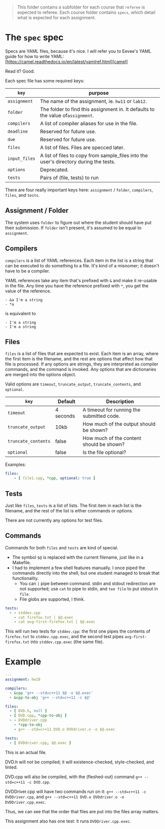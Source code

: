 > This folder contains a subfolder for each course that `referee` is expected to referee. Each course folder contains `specs`, which detail what is expected for each assignment.


# The `spec` spec

Specs are YAML files, because it's nice. I will refer you to Eevee's YAML guide for how to write YAML: [https://camel.readthedocs.io/en/latest/yamlref.html][camel]

[camel]: https://camel.readthedocs.io/en/latest/yamlref.html

Read it? Good.

Each spec file has some required keys:

`key`         | purpose
--------------|---------
`assignment`  | The name of the assignment, ie. `hw11` or `lab12`.
`folder`      | The folder to find this assignment in. It defaults to the value of`assignment`.
`compilers`   | A list of compiler aliases for use in the file.
`deadline`    | Reserved for future use.
`due`         | Reserved for future use.
`files`       | A list of files. Files are specced later.
`input_files` | A list of files to copy from sample_files into the user's directory during the tests.
`options`     | Deprecated.
`tests`       | Pairs of (file, tests) to run

There are four really important keys here: `assignment` / `folder`, `compilers`, `files`, and `tests`.

## Assignment / Folder

The system uses `folder` to figure out where the student should have put their submission. If `folder` isn't present, it's assumed to be equal to `assignment`.

## Compilers

`compilers` is a list of YAML references. Each item in the list is a string that can be executed to do something to a file. It's kind of a misnomer; it doesn't have to be a compiler.

YAML references take any item that's prefixed with `&` and make it re-usable in the file. Any time you have the reference prefixed with `*`, you get the value of the reference.

    - &a I'm a string
    - *a

is equivalent to

    - I'm a string
    - I'm a string

## Files

`files` is a list of files that are expected to exist. Each item is an array, where the first item is the filename, and the rest are options that affect how that file is processed. If any options are strings, they are interpreted as compiler commands, and the command is invoked. Any options that are dictionaries are merged into the options object.

Valid options are `timeout`, `truncate_output`, `truncate_contents`, and `optional`.

`key`               | Default   | Description
--------------------|-----------|-------------
`timeout`           | 4 seconds | A timeout for running the submitted code.
`truncate_output`   | 10kb      | How much of the output should be shown?
`truncate_contents` | false     | How much of the content should be shown?
`optional`          | false     | Is the file optional?

Examples:

```yaml
files:
    - [ file1.cpp, *cpp, optional: true ]
```


## Tests

Just like `files`, `tests` is a list of lists. The first item in each list is the filename, and the rest of the list is either commands or options.

There are not currently any options for test files.

## Commands

Commands for both `files` and `tests` are kind of special.

- The symbol `$@` is replaced with the current filename, just like in a Makefile.
- I had to implement a few shell features manually. I once piped the commands directly into the shell, but one student managed to break that functionality.
    - You can `|` pipe between command. stdin and stdout redirection are not supported; use `cat` to pipe to stdin, and `tee file` to put stdout in `file`.
    - File globs are supported, I think.

```yaml
tests:
  - - stddev.cpp
    - cat firefox.txt | $@.exec
    - cat avg-first-firefox.txt | $@.exec
```

This will run two tests for `stddev.cpp`: the first one pipes the contents of `firefox.txt` to `stddev.cpp.exec`, and the second test pipes `avg-first-firefox.txt` into `stddev.cpp.exec` (the same file).


# Example

```yaml
---
assignment: hw18

compilers:
  - &cpp 'g++ --std=c++11 $@ -o $@.exec'
  - &cpp-to-obj 'g++ --std=c++11 -c $@'

files:
  - [ DVD.h, null ]
  - [ DVD.cpp, *cpp-to-obj ]
  - - DVDdriver.cpp
    - *cpp-to-obj
    - g++ --std=c++11 DVD.o DVDdriver.o -o $@.exec

tests:
  - [ DVDdriver.cpp, $@.exec ]
```

This is an actual file.

DVD.h will not be compiled; it will existence-checked, style-checked, and linted.

DVD.cpp will also be compiled, with the (fleshed-out) command `g++ --std=c++11 -c DVD.cpp`.

DVDDriver.cpp will have two commands run on it: `g++ --std=c++11 -c DVDDriver.cpp`, and `g++ --std=c++11 DVD.o DVDdriver.o -o DVDDriver.cpp.exec`.

Thus, we can see that the order that files are put into the files array matters.

This assignment also has one test: it runs `DVDDriver.cpp.exec`.
